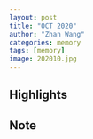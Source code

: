 ```yaml
---
layout: post
title: "OCT 2020"
author: "Zhan Wang"
categories: memory
tags: [memory]
image: 202010.jpg
---
```


## Highlights


## Note
